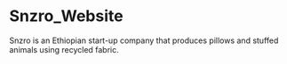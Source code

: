 # Snzro_Website

Snzro is an Ethiopian start-up company that produces pillows and stuffed animals using recycled fabric.
